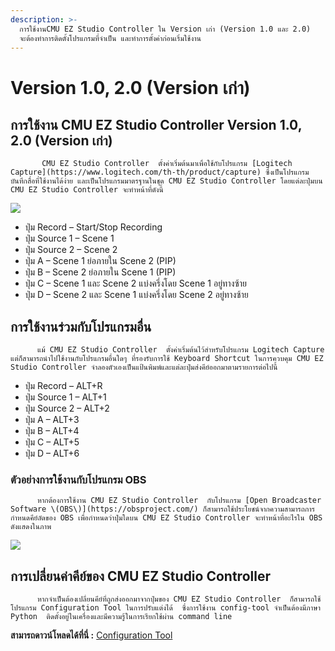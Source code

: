```yaml
---
description: >-
  การใช้งานCMU EZ Studio Controller ใน Version เก่า (Version 1.0 และ 2.0)
  จะต้องทำการติดตั้งโปรแกรมที่จำเป็น และทำการตั้งค่าก่อนเริ่มใช้งาน
---
```


# Version 1.0, 2.0 \(Version เก่า\)

## การใช้งาน CMU EZ Studio Controller Version 1.0, 2.0 \(Version เก่า\)

           CMU EZ Studio Controller  ตั้งค่าเริ่มต้นมาเพื่อใช้กับโปรแกรม [Logitech Capture](https://www.logitech.com/th-th/product/capture) ซึ่งเป็นโปรแกรมบันทึกสื่อที่ใช้งานได้ง่าย และเป็นโปรแกรมมาตรฐานในชุด CMU EZ Studio Controller โดยแต่ละปุ่มบน  CMU EZ Studio Controller จะทำหน้าที่ดังนี้

![](https://tlic.cmu.ac.th/wp-content/uploads/2020/05/ez_studio_v3-logi-capture-mapping-808x1024.png)

* ปุ่ม Record – Start/Stop Recording
* ปุ่ม Source 1 – Scene 1
* ปุ่ม Source 2 – Scene 2
* ปุ่ม A – Scene 1 ย่อภายใน Scene 2 \(PIP\)
* ปุ่ม B – Scene 2 ย่อภายใน Scene 1 \(PIP\)
* ปุ่ม C – Scene 1 และ Scene 2 แบ่งครึ่งโดย Scene 1 อยู่ทางซ้าย
* ปุ่ม D – Scene 2 และ Scene 1 แบ่งครึ่งโดย Scene 2 อยู่ทางซ้าย

## การใช้งานร่วมกับโปรแกรมอื่น

          แม้ CMU EZ Studio Controller  ตั้งค่าเริ่มต้นไว้สำหรับโปรแกรม Logitech Capture แต่ก็สามารถนำไปใช้งานกับโปรแกรมอื่นใดๆ ที่รองรับการใช้ Keyboard Shortcut ในการควบคุม CMU EZ Studio Controller จำลองตัวเองเป็นแป้นพิมพ์และแต่ละปุ่มส่งคีย์ออกมาตามรายการต่อไปนี้

* ปุ่ม Record – ALT+R
* ปุ่ม Source 1 – ALT+1
* ปุ่ม Source 2 – ALT+2
* ปุ่ม A – ALT+3
* ปุ่ม B – ALT+4
* ปุ่ม C – ALT+5
* ปุ่ม D – ALT+6

### ตัวอย่างการใช้งานกับโปรแกรม OBS

          หากต้องการใช้งาน CMU EZ Studio Controller  กับโปรแกรม [Open Broadcaster Software \(OBS\)](https://obsproject.com/) ก็สามารถใช้ประโยชน์จากความสามารถการกำหนดคีย์ลัดของ OBS เพื่อกำหนดว่าปุ่มใดบน CMU EZ Studio Controller จะทำหน้าที่อะไรใน OBS ดังแสดงในภาพ

![](https://tlic.cmu.ac.th/wp-content/uploads/2020/05/obs-shortcut-keys.png)

## การเปลี่ยนค่าคีย์ของ CMU EZ Studio Controller 

          หากจำเป็นต้องเปลี่ยนคีย์ที่ถูกส่งออกมาจากปุ่มของ CMU EZ Studio Controller  ก็สามารถใช้โปรแกรม Configuration Tool ในการปรับแต่งได้  ซึ่งการใช้งาน config-tool จำเป็นต้องมีภาษา Python  ติดตั้งอยู่ในเครื่องและมีความรู้ในการเรียกใช้ผ่าน command line

**สามารถดาวน์โหลดได้ที่นี่ :** [Configuration Tool ](https://o365cmu-my.sharepoint.com/personal/arnan_s_cmu_ac_th1/_layouts/15/onedrive.aspx?id=%2Fpersonal%2Farnan%5Fs%5Fcmu%5Fac%5Fth1%2FDocuments%2FITSC%2FTLIC%2FEz%20Studio%2Fconfig%20tool%2Fconfig%2Dtool%2Epy&parent=%2Fpersonal%2Farnan%5Fs%5Fcmu%5Fac%5Fth1%2FDocuments%2FITSC%2FTLIC%2FEz%20Studio%2Fconfig%20tool&originalPath=aHR0cHM6Ly9vMzY1Y211LW15LnNoYXJlcG9pbnQuY29tLzp1Oi9nL3BlcnNvbmFsL2FybmFuX3NfY211X2FjX3RoMS9FZmF0ZnFRaF9VdE9yb1JXVFNVSy1YVUJfakg5UlJabDRCdk5ERHRlc0Z0QVp3P3J0aW1lPV9kS283TzdzMkVn)

